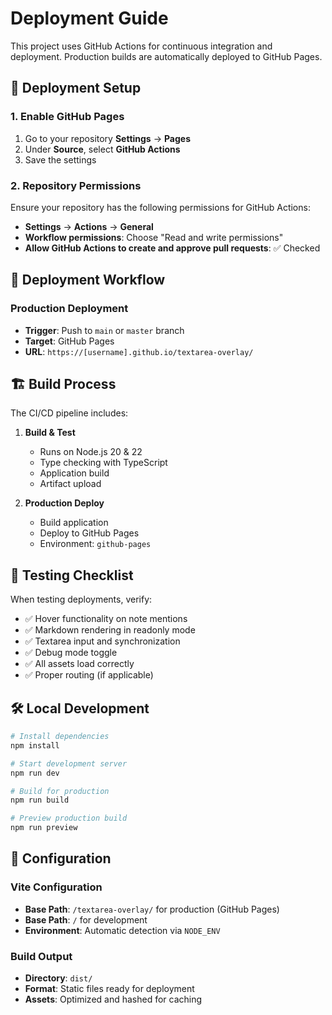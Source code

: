 # Deployment Guide

This project uses GitHub Actions for continuous integration and deployment. Production builds are automatically deployed to GitHub Pages.

## 🚀 Deployment Setup

### 1. Enable GitHub Pages

1. Go to your repository **Settings** → **Pages**
2. Under **Source**, select **GitHub Actions**
3. Save the settings

### 2. Repository Permissions

Ensure your repository has the following permissions for GitHub Actions:

- **Settings** → **Actions** → **General**
- **Workflow permissions**: Choose "Read and write permissions"
- **Allow GitHub Actions to create and approve pull requests**: ✅ Checked

## 🔄 Deployment Workflow

### Production Deployment

- **Trigger**: Push to `main` or `master` branch
- **Target**: GitHub Pages
- **URL**: `https://[username].github.io/textarea-overlay/`

## 🏗️ Build Process

The CI/CD pipeline includes:

1. **Build & Test**

   - Runs on Node.js 20 & 22
   - Type checking with TypeScript
   - Application build
   - Artifact upload

2. **Production Deploy**

   - Build application
   - Deploy to GitHub Pages
   - Environment: `github-pages`

## 📝 Testing Checklist

When testing deployments, verify:

- ✅ Hover functionality on note mentions
- ✅ Markdown rendering in readonly mode
- ✅ Textarea input and synchronization
- ✅ Debug mode toggle
- ✅ All assets load correctly
- ✅ Proper routing (if applicable)

## 🛠️ Local Development

```bash
# Install dependencies
npm install

# Start development server
npm run dev

# Build for production
npm run build

# Preview production build
npm run preview
```

## 🔧 Configuration

### Vite Configuration

- **Base Path**: `/textarea-overlay/` for production (GitHub Pages)
- **Base Path**: `/` for development
- **Environment**: Automatic detection via `NODE_ENV`

### Build Output

- **Directory**: `dist/`
- **Format**: Static files ready for deployment
- **Assets**: Optimized and hashed for caching
